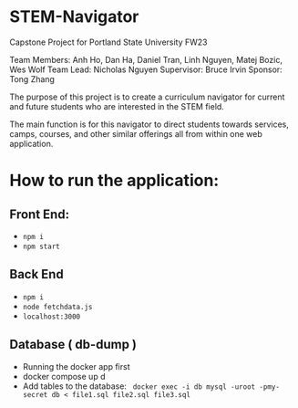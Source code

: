 # STEM-Navigator
Capstone Project for Portland State University FW23

Team Members:  Anh Ho, Dan Ha, Daniel Tran,
               Linh Nguyen, Matej Bozic, Wes Wolf
Team Lead:     Nicholas Nguyen
Supervisor:    Bruce Irvin
Sponsor:       Tong Zhang


The purpose of this project is to create a curriculum navigator for current
and future students who are interested in the STEM field.

The main function is for this navigator to direct students towards services,
camps, courses, and other similar offerings all from within one web application.


# How to run the application:
## Front End:
- `npm i `
- `npm start `

## Back End
- `npm i `
- `node fetchdata.js`
- `localhost:3000`
  
## Database ( db-dump )
- Running the docker app first
- docker compose up d
- Add tables to the database:  ` docker exec -i db mysql -uroot -pmy-secret db < file1.sql file2.sql file3.sql`
